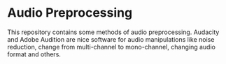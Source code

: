 # Audio Preprocessing
This repository contains some methods of audio preprocessing. Audacity and Adobe Audition are nice software for audio manipulations like noise reduction, change from multi-channel to mono-channel, changing audio format and others.
